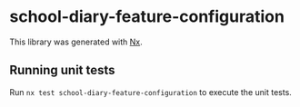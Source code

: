 # school-diary-feature-configuration

This library was generated with [Nx](https://nx.dev).

## Running unit tests

Run `nx test school-diary-feature-configuration` to execute the unit tests.
